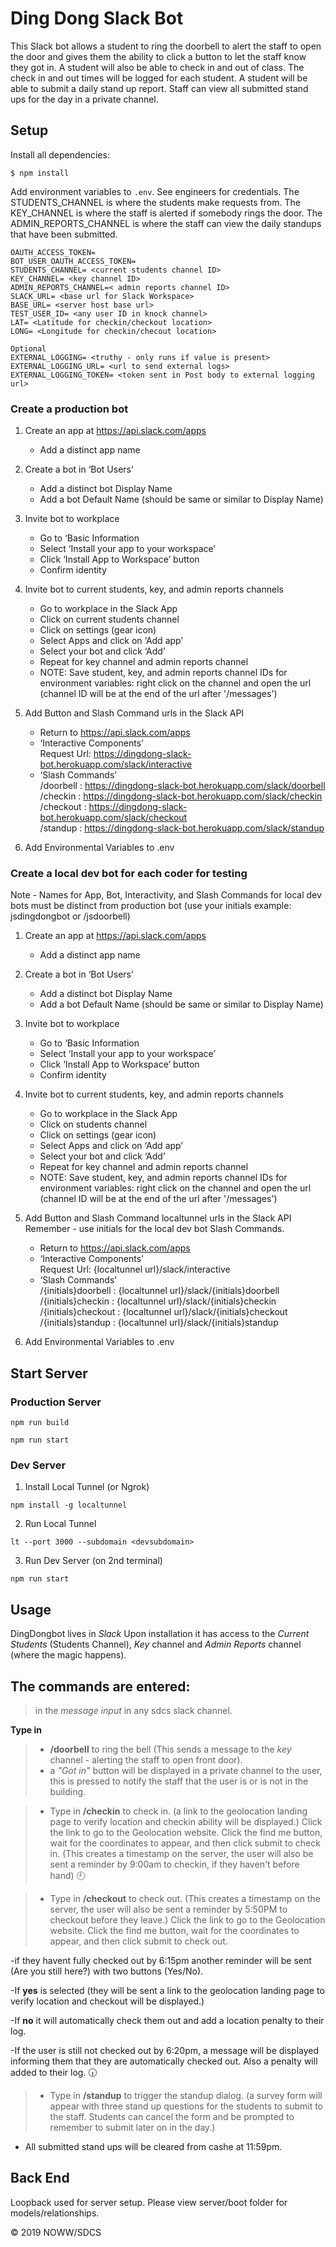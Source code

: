 # Ding Dong Slack Bot

This Slack bot allows a student to ring the doorbell to alert the staff to open the door and gives them the ability to click a button to let the staff know they got in. A student will also be able to check in and out of class. The check in and out times will be logged for each student. A student will be able to submit a daily stand up report. Staff can view all submitted stand ups for the day in a private channel.

## Setup

Install all dependencies:

```
$ npm install
```

Add environment variables to `.env`. See engineers for credentials. The STUDENTS_CHANNEL is where the students make requests from. The KEY_CHANNEL is where the staff is alerted if somebody rings the door. The ADMIN_REPORTS_CHANNEL is where the staff can view the daily standups that have been submitted.

```
OAUTH_ACCESS_TOKEN=
BOT_USER_OAUTH_ACCESS_TOKEN=
STUDENTS_CHANNEL= <current students channel ID>
KEY_CHANNEL= <key channel ID>
ADMIN_REPORTS_CHANNEL=< admin reports channel ID>
SLACK_URL= <base url for Slack Workspace>
BASE_URL= <server host base url>
TEST_USER_ID= <any user ID in knock channel>
LAT= <Latitude for checkin/checkout location>
LONG= <Longitude for checkin/checout location>

Optional
EXTERNAL_LOGGING= <truthy - only runs if value is present>
EXTERNAL_LOGGING_URL= <url to send external logs>
EXTERNAL_LOGGING_TOKEN= <token sent in Post body to external logging url>

```

### Create a production bot

1.  Create an app at https://api.slack.com/apps
    - Add a distinct app name

2.  Create a bot in ‘Bot Users’
    - Add a distinct bot Display Name
    - Add a bot Default Name (should be same or similar to Display Name)

3.  Invite bot to workplace
    - Go to ‘Basic Information
    - Select ‘Install your app to your workspace’
    - Click ‘Install App to Workspace’ button
    - Confirm identity

4.  Invite bot to current students, key, and admin reports channels
    - Go to workplace in the Slack App
    - Click on current students channel
    - Click on settings (gear icon)
    - Select Apps and click on ‘Add app’
    - Select your bot and click ‘Add’
    - Repeat for key channel and admin reports channel
    - NOTE: Save student, key, and admin reports channel IDs for environment variables: right click on the channel and open the url (channel ID will be at the end of the url after '/messages')

5.  Add Button and Slash Command urls in the Slack API
    - Return to https://api.slack.com/apps
    - ‘Interactive Components’\
    Request Url: https://dingdong-slack-bot.herokuapp.com/slack/interactive
    - ‘Slash Commands’\
    /doorbell : https://dingdong-slack-bot.herokuapp.com/slack/doorbell \
    /checkin : https://dingdong-slack-bot.herokuapp.com/slack/checkin \
    /checkout : https://dingdong-slack-bot.herokuapp.com/slack/checkout \
    /standup : https://dingdong-slack-bot.herokuapp.com/slack/standup 

6.  Add Environmental Variables to .env

### Create a local dev bot for each coder for testing
Note - Names for App, Bot, Interactivity, and Slash Commands for local dev bots must be distinct from production bot (use your initials example: jsdingdongbot or /jsdoorbell)

1.  Create an app at https://api.slack.com/apps
    - Add a distinct app name

2.  Create a bot in ‘Bot Users’
    - Add a distinct bot Display Name
    - Add a bot Default Name (should be same or similar to Display Name)

3.  Invite bot to workplace
    - Go to ‘Basic Information
    - Select ‘Install your app to your workspace’
    - Click ‘Install App to Workspace’ button
    - Confirm identity

4.  Invite bot to current students, key, and admin reports channels
    - Go to workplace in the Slack App
    - Click on students channel
    - Click on settings (gear icon)
    - Select Apps and click on ‘Add app’
    - Select your bot and click ‘Add’
    - Repeat for key channel and admin reports channel
    - NOTE: Save student, key, and admin reports channel IDs for environment variables: right click on the channel and open the url (channel ID will be at the end of the url after '/messages')
    
5.  Add Button and Slash Command localtunnel urls in the Slack API
    Remember - use initials for the local dev bot Slash Commands.
    
    - Return to https://api.slack.com/apps
    - ‘Interactive Components’\
    Request Url: {localtunnel url}/slack/interactive
    - ‘Slash Commands’\
    /{initials}doorbell : {localtunnel url}/slack/{initials}doorbell\
    /{initials}checkin : {localtunnel url}/slack/{initials}checkin\
    /{initials}checkout : {localtunnel url}/slack/{initials}checkout\
    /{initials}standup : {localtunnel url}/slack/{initials}standup

6.  Add Environmental Variables to .env

## Start Server
### Production Server
```
npm run build
```

```
npm run start
```

### Dev Server
1.  Install Local Tunnel (or Ngrok)
```
npm install -g localtunnel
```

2.  Run Local Tunnel
```
lt --port 3000 --subdomain <devsubdomain>
```
3.  Run Dev Server (on 2nd terminal)
```
npm run start
```

## Usage
 DingDongbot lives in *Slack* 
  Upon installation it has access to the *Current Students* (Students Channel), *Key* channel and *Admin Reports* channel (where the magic happens).
 
 ## The commands are entered: ##
 >in the *message input* in any sdcs slack channel.
 
**Type in** 
> - **/doorbell** to ring the bell (This sends a message to the *key* channel - alerting the staff to open front door). 
> - a *"Got in"* button will be displayed in a private channel to the user, this is pressed to notify the staff that the user is or is not in the building. 

> - Type in **/checkin** to check in.
(a link to the geolocation landing page to verify location and checkin ability will be displayed.) Click the link to go to the Geolocation website.  Click the find me button, wait for the coordinates to appear, and then click submit to check in.
(This creates a timestamp on the server, the user will also be sent a reminder by 9:00am to checkin, if they haven't before hand) :clock9:

> - Type in **/checkout** to check out. 
(This creates a timestamp on the server, the user will also be sent a reminder by 5:50PM to checkout before they leave.)
Click the link to go to the Geolocation website.  Click the find me button, wait for the coordinates to appear, and then click submit to check out.

-if they havent fully checked out by 6:15pm another reminder will be sent (Are you still here?) with two buttons (Yes/No).

-If **yes** is selected (they will be sent a link to the geolocation landing page to verify location and checkout will be displayed.)

-If **no** it will automatically check them out and add a location penalty to their log.

-If the user is still not checked out by 6:20pm,  a message will be displayed informing them that they are automatically checked out. Also a penalty will added to their log. :clock630:

> - Type in **/standup** to trigger the standup dialog.
(a survey form will appear with three stand up questions for the students to submit to the staff. Students can cancel the form and be prompted to remember to submit later on in the day.)

- All submitted stand ups will be cleared from cashe at 11:59pm.

## Back End

Loopback used for server setup. Please view server/boot folder for models/relationships.

:copyright: 2019 NOWW/SDCS

